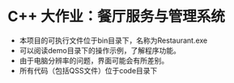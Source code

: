 # C++ 大作业：餐厅服务与管理系统

- 本项目的可执行文件位于bin目录下，名称为Restaurant.exe
- 可以阅读demo目录下的操作示例，了解程序功能。
- 由于电脑分辨率的问题，界面可能会有所差别。
- 所有代码（包括QSS文件）位于code目录下

